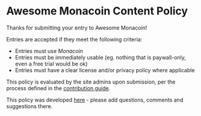 # Awesome Monacoin Content Policy

Thanks for submitting your entry to Awesome Monacoin!

Entries are accepted if they meet the following criteria:

* Entries must use *Monacoin*
* Entries must be immediately usable (eg. nothing that is paywall-only, even a free trial would be ok)
* Entries must have a clear license and/or privacy policy where applicable

This policy is evaluated by the site admins upon submission, per the process defined in the [contribution guide](CONTRIBUTING.md).

This policy was developed [here](https://github.com/monacoinproject/monacoin/discussions) - please add questions, comments and suggestions there.

